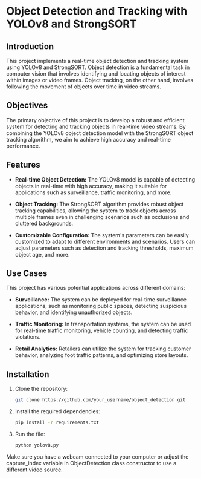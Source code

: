 # Object Detection and Tracking with YOLOv8 and StrongSORT

## Introduction

This project implements a real-time object detection and tracking system using YOLOv8 and StrongSORT. Object detection is a fundamental task in computer vision that involves identifying and locating objects of interest within images or video frames. Object tracking, on the other hand, involves following the movement of objects over time in video streams.

## Objectives

The primary objective of this project is to develop a robust and efficient system for detecting and tracking objects in real-time video streams. By combining the YOLOv8 object detection model with the StrongSORT object tracking algorithm, we aim to achieve high accuracy and real-time performance.

## Features

- **Real-time Object Detection:** The YOLOv8 model is capable of detecting objects in real-time with high accuracy, making it suitable for applications such as surveillance, traffic monitoring, and more.

- **Object Tracking:** The StrongSORT algorithm provides robust object tracking capabilities, allowing the system to track objects across multiple frames even in challenging scenarios such as occlusions and cluttered backgrounds.

- **Customizable Configuration:** The system's parameters can be easily customized to adapt to different environments and scenarios. Users can adjust parameters such as detection and tracking thresholds, maximum object age, and more.

## Use Cases

This project has various potential applications across different domains:

- **Surveillance:** The system can be deployed for real-time surveillance applications, such as monitoring public spaces, detecting suspicious behavior, and identifying unauthorized objects.

- **Traffic Monitoring:** In transportation systems, the system can be used for real-time traffic monitoring, vehicle counting, and detecting traffic violations.

- **Retail Analytics:** Retailers can utilize the system for tracking customer behavior, analyzing foot traffic patterns, and optimizing store layouts.

## Installation

1. Clone the repository:
   ```bash
   git clone https://github.com/your_username/object_detection.git
2. Install the required dependencies:
   ```bash
   pip install -r requirements.txt
3. Run the file:
   ```bash
   python yolov8.py

Make sure you have a webcam connected to your computer or adjust the capture_index variable in ObjectDetection class constructor to use a different video source.

